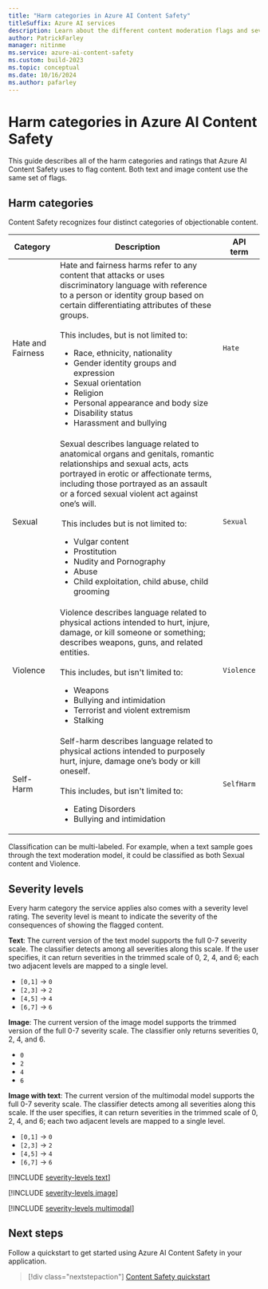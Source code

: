 ```yaml
---
title: "Harm categories in Azure AI Content Safety"
titleSuffix: Azure AI services
description: Learn about the different content moderation flags and severity levels that the Azure AI Content Safety service returns.
author: PatrickFarley
manager: nitinme
ms.service: azure-ai-content-safety
ms.custom: build-2023
ms.topic: conceptual
ms.date: 10/16/2024
ms.author: pafarley
---
```



# Harm categories in Azure AI Content Safety

This guide describes all of the harm categories and ratings that Azure AI Content Safety uses to flag content. Both text and image content use the same set of flags.

## Harm categories

Content Safety recognizes four distinct categories of objectionable content.

| Category  | Description         |API term |
| --------- | ------------------- | -- |
| Hate and Fairness      | Hate and fairness harms refer to any content that attacks or uses discriminatory language with reference to a person or identity group based on certain differentiating attributes of these groups. <br><br>This includes, but is not limited to:<ul><li>Race, ethnicity, nationality</li><li>Gender identity groups and expression</li><li>Sexual orientation</li><li>Religion</li><li>Personal appearance and body size</li><li>Disability status</li><li>Harassment and bullying</li></ul> | `Hate` |
| Sexual  | Sexual describes language related to anatomical organs and genitals, romantic relationships and sexual acts, acts portrayed in erotic or affectionate terms, including those portrayed as an assault or a forced sexual violent act against one’s will. <br><br> This includes but is not limited to:<ul><li>Vulgar content</li><li>Prostitution</li><li>Nudity and Pornography</li><li>Abuse</li><li>Child exploitation, child abuse, child grooming</li></ul>   | `Sexual` |
| Violence  | Violence describes language related to physical actions intended to hurt, injure, damage, or kill someone or something; describes weapons, guns, and related entities. <br><br>This includes, but isn't limited to:  <ul><li>Weapons</li><li>Bullying and intimidation</li><li>Terrorist and violent extremism</li><li>Stalking</li></ul>  | `Violence` |
| Self-Harm  | Self-harm describes language related to physical actions intended to purposely hurt, injure, damage one’s body or kill oneself. <br><br> This includes, but isn't limited to: <ul><li>Eating Disorders</li><li>Bullying and intimidation</li></ul>  | `SelfHarm` |

Classification can be multi-labeled. For example, when a text sample goes through the text moderation model, it could be classified as both Sexual content and Violence.

## Severity levels

Every harm category the service applies also comes with a severity level rating. The severity level is meant to indicate the severity of the consequences of showing the flagged content.

**Text**: The current version of the text model supports the full 0-7 severity scale. The classifier detects among all severities along this scale. If the user specifies, it can return severities in the trimmed scale of 0, 2, 4, and 6; each two adjacent levels are mapped to a single level.
- `[0,1]` -> `0`
- `[2,3]` -> `2`
- `[4,5]` -> `4`
- `[6,7]` -> `6`

**Image**: The current version of the image model supports the trimmed version of the full 0-7 severity scale. The classifier only returns severities 0, 2, 4, and 6.
- `0`
- `2`
- `4`
- `6`

**Image with text**: The current version of the multimodal model supports the full 0-7 severity scale. The classifier detects among all severities along this scale. If the user specifies, it can return severities in the trimmed scale of 0, 2, 4, and 6; each two adjacent levels are mapped to a single level.
- `[0,1]` -> `0`
- `[2,3]` -> `2`
- `[4,5]` -> `4`
- `[6,7]` -> `6`

[!INCLUDE [severity-levels text](../includes/severity-levels-text.md)]

[!INCLUDE [severity-levels image](../includes/severity-levels-image.md)]

[!INCLUDE [severity-levels multimodal](../includes/severity-levels-multimodal.md)]


## Next steps

Follow a quickstart to get started using Azure AI Content Safety in your application.

> [!div class="nextstepaction"]
> [Content Safety quickstart](../quickstart-text.md)

